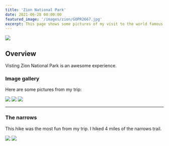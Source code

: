 ```yaml
---
title: 'Zion National Park'
date: 2021-06-28 00:00:00
featured_image: '/images/zion/GOPR2667.jpg'
excerpt: This page shows some pictures of my visit to the world famous Zion Nation Park.
---
```


![](/images/zion/GOPR2667.jpg)

## Overview

Visting Zion National Park is an awesome experience.

### Image gallery

Here are some pictures from my trip:

<div class="gallery" data-columns="2">
	<img src="/images/zion/GOPR2624.jpg">
	<img src="/images/zion/GOPR2659.jpg">
	<img src="/images/zion/GOPR2665.jpg">
</div>

---

### The narrows

This hike was the most fun from my trip. I hiked 4 miles of the narrows trail.   

<div class="gallery" data-columns="1">
	<img src="/images/zion/GOPR2523.jpg">
	<img src="/images/zion/GOPR2514.jpg">
</div>
